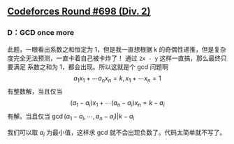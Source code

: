 ## [Codeforces Round #698 (Div. 2)](https://codeforces.com/contest/1478)

### D：GCD once more

此题，一眼看出系数之和恒定为 1，但是我一直想根据 k 的奇偶性递推，但是复杂度完全无法预测，一直卡着自己被卡炸了！
通过 `2x - y` 这样一直搞，那么最终只要满足 系数之和为 1，都会出现。所以这就是个 gcd 问题啊
$$
a_1 x_1 + \cdots a_n x_n = k, x_1 + \cdots x_n = 1
$$
有整数解，当且仅当
$$
(a_1 - a_i) x_1 + \cdots (a_n - a_i) x_n = k - a_i
$$
有解。当且仅当 $\gcd(a_1 - a_i, \cdots, a_n - a_i) | k - a_i$

我们可以取 $a_i$ 为最小值，这样求 gcd 就不会出现负数了。代码太简单就不写了。